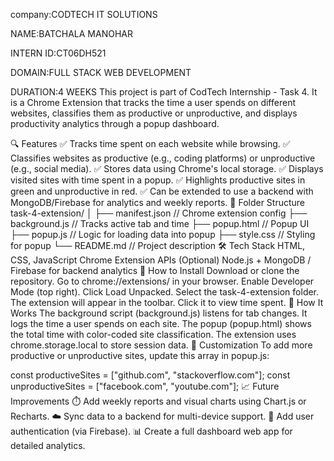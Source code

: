 company:CODTECH IT SOLUTIONS

NAME:BATCHALA MANOHAR

INTERN ID:CT06DH521

DOMAIN:FULL STACK WEB DEVELOPMENT

DURATION:4 WEEKS
This project is part of CodTech Internship - Task 4. It is a Chrome Extension that tracks the time a user spends on different websites, classifies them as productive or unproductive, and displays productivity analytics through a popup dashboard.

🔍 Features
✅ Tracks time spent on each website while browsing.
✅ Classifies websites as productive (e.g., coding platforms) or unproductive (e.g., social media).
✅ Stores data using Chrome's local storage.
✅ Displays visited sites with time spent in a popup.
✅ Highlights productive sites in green and unproductive in red.
✅ Can be extended to use a backend with MongoDB/Firebase for analytics and weekly reports.
📁 Folder Structure
task-4-extension/
│
├── manifest.json       // Chrome extension config
├── background.js       // Tracks active tab and time
├── popup.html          // Popup UI
├── popup.js            // Logic for loading data into popup
├── style.css           // Styling for popup
└── README.md           // Project description
🛠️ Tech Stack
HTML, CSS, JavaScript
Chrome Extension APIs
(Optional) Node.js + MongoDB / Firebase for backend analytics
🚀 How to Install
Download or clone the repository.
Go to chrome://extensions/ in your browser.
Enable Developer Mode (top right).
Click Load Unpacked.
Select the task-4-extension folder.
The extension will appear in the toolbar. Click it to view time spent.
🧠 How It Works
The background script (background.js) listens for tab changes.
It logs the time a user spends on each site.
The popup (popup.html) shows the total time with color-coded site classification.
The extension uses chrome.storage.local to store session data.
🔧 Customization
To add more productive or unproductive sites, update this array in popup.js:

const productiveSites = ["github.com", "stackoverflow.com"];
const unproductiveSites = ["facebook.com", "youtube.com"];
📈 Future Improvements
⏱️ Add weekly reports and visual charts using Chart.js or Recharts.
☁️ Sync data to a backend for multi-device support.
🔐 Add user authentication (via Firebase).
📊 Create a full dashboard web app for detailed analytics.
